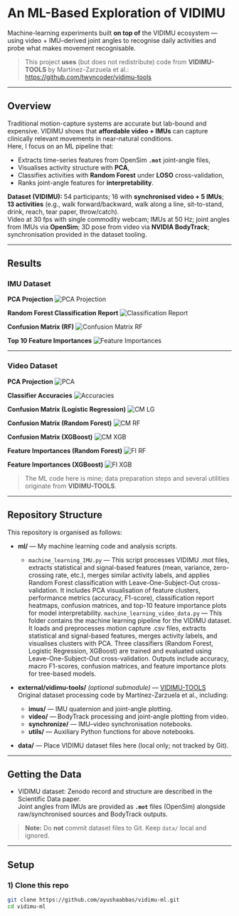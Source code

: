 # An ML-Based Exploration of VIDIMU

Machine-learning experiments built **on top of** the VIDIMU ecosystem — using video + IMU–derived joint angles to recognise daily activities and probe what makes movement recognisable.

> This project **uses** (but does not redistribute) code from **VIDIMU-TOOLS** by Martínez-Zarzuela et al.:  
> https://github.com/twyncoder/vidimu-tools

---

## Overview

Traditional motion-capture systems are accurate but lab-bound and expensive. VIDIMU shows that **affordable video + IMUs** can capture clinically relevant movements in near-natural conditions.  
Here, I focus on an ML pipeline that:
- Extracts time-series features from OpenSim **`.mot`** joint-angle files,
- Visualises activity structure with **PCA**,
- Classifies activities with **Random Forest** under **LOSO** cross-validation,
- Ranks joint-angle features for **interpretability**.

**Dataset (VIDIMU):** 54 participants; 16 with **synchronised video + 5 IMUs**; **13 activities** (e.g., walk forward/backward, walk along a line, sit-to-stand, drink, reach, tear paper, throw/catch).  
Video at 30 fps with single commodity webcam; IMUs at 50 Hz; joint angles from IMUs via **OpenSim**; 3D pose from video via **NVIDIA BodyTrack**; synchronisation provided in the dataset tooling.

---
## Results

### IMU Dataset

**PCA Projection**
![PCA Projection](Results/IMU_dataset/PCA_projection_of_activities.png)

**Random Forest Classification Report**
![Classification Report](Results/IMU_dataset/Random_Forest_classification_report.png)

**Confusion Matrix (RF)**
![Confusion Matrix RF](Results/IMU_dataset/Confusion_matrix_RF.png)

**Top 10 Feature Importances**
![Feature Importances](Results/IMU_dataset/Feature_Importance_plots.png)


---

### Video Dataset

**PCA Projection**
![PCA](Results/Video_dataset/PCA.png)

**Classifier Accuracies**
![Accuracies](Results/Video_dataset/Classifier_Accuracies.png)

**Confusion Matrix (Logistic Regression)**
![CM LG](Results/Video_dataset/Confusion_Matrix_LG.png)

**Confusion Matrix (Random Forest)**
![CM RF](Results/Video_dataset/Confusion_Matrix_RF.png)

**Confusion Matrix (XGBoost)**
![CM XGB](Results/Video_dataset/Confusion_Matrix_XGBoost.png)

**Feature Importances (Random Forest)**
![FI RF](Results/Video_dataset/Feature_importance_plots_RF.png)

**Feature Importances (XGBoost)**
![FI XGB](Results/Video_dataset/Feature_importance_plots_XGBoost.png)

> The ML code here is mine; data preparation steps and several utilities originate from **VIDIMU-TOOLS**.

---

## Repository Structure

This repository is organised as follows:

- **ml/** — My machine learning code and analysis scripts.
  - `machine_learning_IMU.py` — This script processes VIDIMU .mot files, extracts statistical and signal-based features (mean, variance, zero-crossing rate, etc.), merges similar activity labels, and applies Random Forest classification with Leave-One-Subject-Out cross-validation.
  It includes PCA visualisation of feature clusters, performance metrics (accuracy, F1-score), classification report heatmaps, confusion matrices, and top-10 feature importance plots for model interpretability.
  `machine_learning_video_data.py` — This folder contains the machine learning pipeline for the VIDIMU dataset. It loads and preprocesses motion capture .csv files, extracts statistical and signal-based features, merges activity labels, and visualises clusters with PCA. Three classifiers (Random Forest, Logistic Regression, XGBoost) are trained and evaluated using Leave-One-Subject-Out cross-validation. Outputs include accuracy, macro F1-scores, confusion matrices, and feature importance plots for tree-based models.

- **external/vidimu-tools/** *(optional submodule)* — [VIDIMU-TOOLS](https://github.com/twyncoder/vidimu-tools)  
  Original dataset processing code by Martínez-Zarzuela et al., including:
  - **imus/** — IMU quaternion and joint-angle plotting.
  - **video/** — BodyTrack processing and joint-angle plotting from video.
  - **synchronize/** — IMU–video synchronisation notebooks.
  - **utils/** — Auxiliary Python functions for above notebooks.

- **data/** — Place VIDIMU dataset files here (local only; not tracked by Git).

---

## Getting the Data

- VIDIMU dataset: Zenodo record and structure are described in the Scientific Data paper.  
  Joint angles from IMUs are provided as **`.mot`** files (OpenSim) alongside raw/synchronised sources and BodyTrack outputs.

> **Note:** Do **not** commit dataset files to Git. Keep `data/` local and ignored.

---

## Setup

### 1) Clone this repo
```bash
git clone https://github.com/ayushaabbas/vidimu-ml.git
cd vidimu-ml

